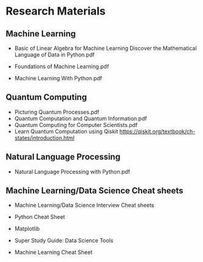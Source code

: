 # Research Materials

## Machine Learning

- Basic of Linear Algebra for Machine Learning Discover the Mathematical Language of Data in Python.pdf

- Foundations of Machine Learning.pdf

- Machine Learning With Python.pdf

## Quantum Computing

- Picturing Quantum Processes.pdf
- Quantum Computation and Quantum Information.pdf
- Quantum Computing for Computer Scientists.pdf
- Learn Quantum Computation using Qiskit https://qiskit.org/textbook/ch-states/introduction.html 

## Natural Language Processing

- Natural Language Processing with Python.pdf

## Machine Learning/Data Science Cheat sheets

- Machine Learning/Data Science Interview Cheat sheets

- Python Cheat Sheet

- Matplotlib

- Super Study Guide: Data Science Tools

- Machine Learning Cheat Sheet
